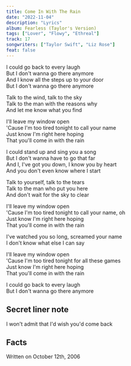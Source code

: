 ```yaml
---
title: Come In With The Rain
date: "2022-11-04"
description: "Lyrics"
album: Fearless (Taylor's Version)
tags: ["Lover", "Flowy", "Ethreal"]
track: 17
songwriters: ["Taylor Swift", "Liz Rose"]
feat: false
---
```


<p className="verse-one">
I could go back to every laugh <br />
But I don't wanna go there anymore <br />
And I know all the steps up to your door <br />
But I don't wanna go there anymore <br />
</p>
<p className="pre-chorus">
Talk to the wind, talk to the sky <br />
Talk to the man with the reasons why <br />
And let me know what you find <br />
</p>
<p className="chorus">
I'll leave my window open <br />
'Cause I'm too tired tonight to call your name <br />
Just know I'm right here hoping <br />
That you'll come in with the rain <br />
</p>
<p className="verse-two">
I could stand up and sing you a song <br />
But I don't wanna have to go that far <br />
And I, I've got you down, I know you by heart <br />
And you don't even know where I start <br />
</p>
<p className="pre-chorus">
Talk to yourself, talk to the tears <br />
Talk to the man who put you here <br />
And don't wait for the sky to clear <br />
</p>
<p className="chorus">
I'll leave my window open <br />
'Cause I'm too tired tonight to call your name, oh <br />
Just know I'm right here hoping <br />
That you'll come in with the rain <br />
</p>
<p className="bridge">
I've watched you so long, screamed your name <br />
I don't know what else I can say <br />
</p>
<p className="chorus">
I'll leave my window open <br />
'Cause I'm too tired tonight for all these games <br />
Just know I'm right here hoping <br />
That you'll come in with the rain <br />
</p>
<p className="outro">
I could go back to every laugh <br />
But I don't wanna go there anymore <br />
</p>

## Secret liner note

I won't admit that I'd wish you'd come back

## Facts

Written on October 12th, 2006
